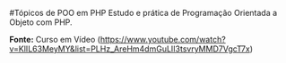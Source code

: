 #Tópicos de POO em PHP 
Estudo e prática de Programação Orientada a Objeto com PHP.


**Fonte:** Curso em Vídeo
(https://www.youtube.com/watch?v=KlIL63MeyMY&list=PLHz_AreHm4dmGuLII3tsvryMMD7VgcT7x)

